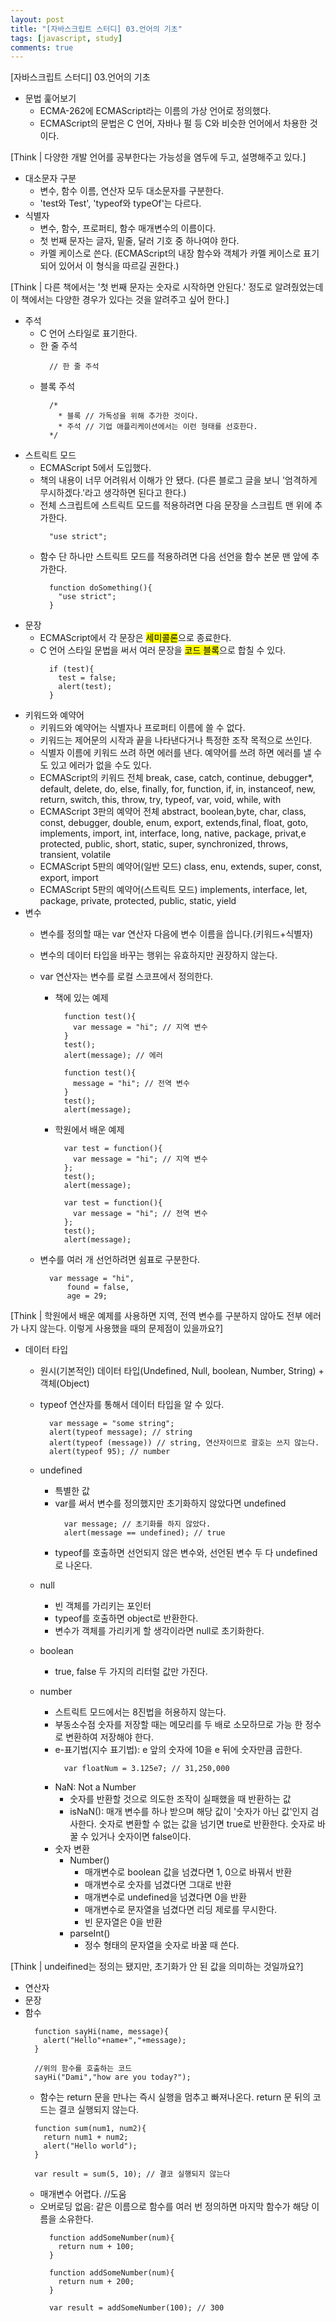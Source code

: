 ```yaml
---
layout: post
title: "[자바스크립트 스터디] 03.언어의 기초"
tags: [javascript, study]
comments: true
---
```


[자바스크립트 스터디] 03.언어의 기초

- 문법 훑어보기
  - ECMA-262에 ECMAScript라는 이름의 가상 언어로 정의했다.
  - ECMAScript의 문법은 C 언어, 자바나 펄 등 C와 비슷한 언어에서 차용한 것이다.

\[Think | 다양한 개발 언어를 공부한다는 가능성을 염두에 두고, 설명해주고 있다.]

- 대소문자 구분
  - 변수, 함수 이름, 연산자 모두 대소문자를 구분한다.
  - 'test와 Test', 'typeof와 typeOf'는 다르다.
- 식별자
  - 변수, 함수, 프로퍼티, 함수 매개변수의 이름이다.
  - 첫 번째 문자는 글자, 밑줄, 달러 기호 중 하나여야 한다.
  - 카멜 케이스로 쓴다. (ECMAScript의 내장 함수와 객체가 카멜 케이스로 표기되어 있어서 이 형식을 따르길 권한다.)

\[Think | 다른 책에서는 '첫 번째 문자는 숫자로 시작하면 안된다.' 정도로 알려줬었는데 이 책에서는 다양한 경우가 있다는 것을 알려주고 싶어 한다.]

- 주석
  - C 언어 스타일로 표기한다.
  - 한 줄 주석
    ```
      // 한 줄 주석
    ```    
  - 블록 주석<br>
    ```
      /*
        * 블록 // 가독성을 위해 추가한 것이다.
        * 주석 // 기업 애플리케이션에서는 이런 형태를 선호한다.
      */
    ```
- 스트릭트 모드
  - ECMAScript 5에서 도입했다.
  - 책의 내용이 너무 어려워서 이해가 안 됐다. (다른 블로그 글을 보니 '엄격하게 무시하겠다.'라고 생각하면 된다고 한다.)
  - 전체 스크립트에 스트릭트 모드를 적용하려면 다음 문장을 스크립트 맨 위에 추가한다.
    ```
      "use strict";
    ```
  - 함수 단 하나만 스트릭트 모드를 적용하려면 다음 선언을 함수 본문 맨 앞에 추가한다.
    ```
      function doSomething(){
        "use strict";  
      }
    ```
- 문장
    - ECMAScript에서 각 문장은 <mark>세미콜론</mark>으로 종료한다.
    - C 언어 스타일 문법을 써서 여러 문장을 <mark>코드 블록</mark>으로 합칠 수 있다.
      ```
        if (test){
          test = false;
          alert(test);
        }
      ```
- 키워드와 예약어
    - 키워드와 예약어는 식별자나 프로퍼티 이름에 쓸 수 없다.
    - 키워드는 제어문의 시작과 끝을 나타낸다거나 특정한 조작 목적으로 쓰인다.
    - 식별자 이름에 키워드 쓰려 하면 에러를 낸다. 예약어를 쓰려 하면 에러를 낼 수도 있고 에러가 없을 수도 있다.
    - ECMAScript의 키워드 전체
    break, case, catch, continue, debugger*, default, delete, do, else, finally, for, function, if, in, instanceof, new, return, switch, this, throw, try, typeof, var, void, while, with
    - ECMAScript 3판의 예약어 전체
    abstract, boolean,byte, char, class, const, debugger, double, enum, export, extends,final, float, goto, implements, import, int, interface, long, native, package, privat,e protected, public, short, static, super, synchronized, throws, transient, volatile
    - ECMAScript 5판의 예약어(일반 모드)
    class, enu, extends, super, const, export, import
    - ECMAScript 5판의 예약어(스트릭트 모드)
    implements, interface, let, package, private, protected, public, static, yield
- 변수
    - 변수를 정의할 때는 var 연산자 다음에 변수 이름을 씁니다.(키워드+식별자)
    - 변수의 데이터 타입을 바꾸는 행위는 유효하지만 권장하지 않는다.
    - var 연산자는 변수를 로컬 스코프에서 정의한다.
      - 책에 있는 예제
        ```
          function test(){
            var message = "hi"; // 지역 변수
          }
          test();
          alert(message); // 에러

          function test(){
            message = "hi"; // 전역 변수
          }
          test();
          alert(message);
        ```
      - 학원에서 배운 예제
        ```
          var test = function(){
            var message = "hi"; // 지역 변수
          };
          test();
          alert(message);

          var test = function(){
            var message = "hi"; // 전역 변수
          };
          test();
          alert(message);
        ```


    - 변수를 여러 개 선언하려면 쉼표로 구분한다.        
      ```
        var message = "hi",
            found = false,
            age = 29;
      ```

\[Think | 학원에서 배운 예제를 사용하면 지역, 전역 변수를 구분하지 않아도 전부 에러가 나지 않는다. 이렇게 사용했을 때의 문제점이 있을까요?]

- 데이터 타입
  - 원시(기본적인) 데이터 타입(Undefined, Null, boolean, Number, String) + 객체(Object)
  - typeof 연산자를 통해서 데이터 타입을 알 수 있다.
    ```
      var message = "some string";
      alert(typeof message); // string
      alert(typeof (message)) // string, 연산자이므로 괄호는 쓰지 않는다.
      alert(typeof 95); // number
    ```
  - undefined
    - 특별한 값
    - var를 써서 변수를 정의했지만 초기화하지 않았다면 undefined
      ```
        var message; // 초기화를 하지 않았다.
        alert(message == undefined); // true
      ```
    - typeof를 호출하면 선언되지 않은 변수와, 선언된 변수 두 다 undefined로 나온다.

  - null
    - 빈 객체를 가리키는 포인터
    - typeof를 호출하면 object로 반환한다.
    - 변수가 객체를 가리키게 할 생각이라면 null로 초기화한다.

  - boolean
    - true, false 두 가지의 리터럴 값만 가진다.

  - number
    - 스트릭트 모드에서는 8진법을 허용하지 않는다.
    - 부동소수점 숫자를 저장할 때는 메모리를 두 배로 소모하므로 가능 한 정수로 변환하여 저장해야 한다.
    - e-표기법(지수 표기법): e 앞의 숫자에 10을 e 뒤에 숫자만큼 곱한다.
      ```
        var floatNum = 3.125e7; // 31,250,000
      ```
    - NaN: Not a Number
      - 숫자를 반환할 것으로 의도한 조작이 실패했을 때 반환하는 값
      - isNaN(): 매개 변수를 하나 받으며 해당 값이 '숫자가 아닌 값'인지 검사한다. 숫자로 변환할 수 없는 값을 넘기면 true로 반환한다. 숫자로 바꿀 수 있거나 숫자이면 false이다.
    - 숫자 변환
      - Number()
        - 매개변수로 boolean 값을 넘겼다면 1, 0으로 바꿔서 반환
        - 매개변수로 숫자를 넘겼다면 그대로 반환
        - 매개변수로 undefined을 넘겼다면 0을 반환
        - 매개변수로 문자열을 넘겼다면 리딩 제로를 무시한다.
        - 빈 문자열은 0을 반환
      - parseInt()
        - 정수 형태의 문자열을 숫자로 바꿀 때 쓴다.


\[Think | undeifined는 정의는 됐지만, 초기화가 안 된 값을 의미하는 것일까요?]


- 연산자
- 문장
- 함수
  ```
    function sayHi(name, message){
      alert("Hello"+name+","+message);
    }

    //위의 함수를 호출하는 코드
    sayHi("Dami","how are you today?");

  ```
  - 함수는 return 문을 만나는 즉시 실행을 멈추고 빠져나온다. return 문 뒤의 코드는 결코 실행되지 않는다.
  ```
    function sum(num1, num2){
      return num1 + num2;
      alert("Hello world");
    }

    var result = sum(5, 10); // 결코 실행되지 않는다
  ```
  - 매개변수 어렵다. //도움
  - 오버로딩 없음: 같은 이름으로 함수를 여러 번 정의하면 마지막 함수가 해당 이름을 소유한다.
    ```
      function addSomeNumber(num){
        return num + 100;
      }

      function addSomeNumber(num){
        return num + 200;
      }

      var result = addSomeNumber(100); // 300

    ```
